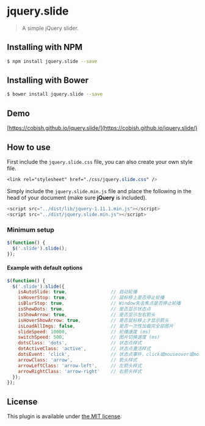 # jquery.slide

> A simple jQuery slider.

## Installing with NPM

``` bash
$ npm install jquery.slide --save
```

## Installing with Bower

``` bash
$ bower install jquery.slide --save
```

## Demo
[https://cobish.github.io/jquery.slide/](https://cobish.github.io/jquery.slide/)

## How to use

First include the ``jquery.slide.css`` file, you can also create your own style file.

``` css
<link rel="stylesheet" href="./css/jquery.slide.css" />
```

Simply include the `jquery.slide.min.js` file and place the following in the head of your document (make sure **jQuery** is included).

``` js
<script src="../dist/lib/jquery-1.11.1.min.js"></script>
<script src="../dist/jquery.slide.min.js"></script>
```

### Minimum setup

``` javascript
$(function() {
  $('.slide').slide();
});
```

#### Example with default options

``` javascript
$(function() {
  $('.slide').slide({
    isAutoSlide: true,                // 自动轮播
    isHoverStop: true,                // 鼠标移上是否停止轮播
    isBlurStop: true,                 // Window失去焦点是否停止轮播
    isShowDots: true,                 // 是否显示状态点
    isShowArrow: true,                // 是否显示左右箭头
    isHoverShowArrow: true,           // 是否鼠标移上才显示箭头
    isLoadAllImgs: false,             // 是否一次性加载完全部图片
    slideSpeed: 10000,                // 轮播速度 (ms)
    switchSpeed: 500,                 // 图片切换速度 (ms)
    dotsClass: 'dots',                // 状态点样式
    dotActiveClass: 'active',         // 状态点激活样式
    dotsEvent: 'click',               // 状态点事件，click或mouseover或mouseenter
    arrowClass: 'arrow',              // 箭头样式
    arrowLeftClass: 'arrow-left',     // 左箭头样式
    arrowRightClass: 'arrow-right'    // 右箭头样式
  });
});
```

## License

This plugin is available under [the MIT license](http://mths.be/mit).
